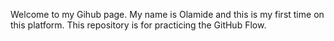 Welcome to my Gihub page. My name is Olamide and this is my first time on this platform.
This repository is for practicing the GitHub Flow.
